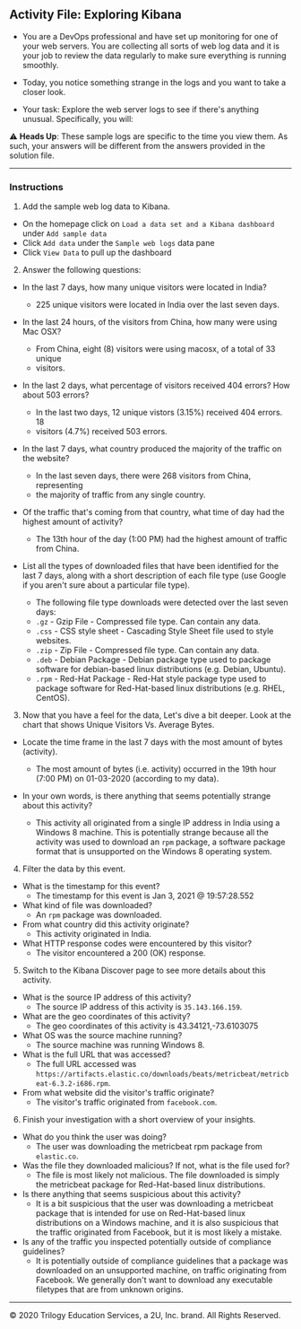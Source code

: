 ## Activity File: Exploring Kibana

* You are a DevOps professional and have set up monitoring for one of your web
  servers. You are collecting all sorts of web log data and it is your job to
  review the data regularly to make sure everything is running smoothly.

* Today, you notice something strange in the logs and you want to take a closer
  look.

* Your task: Explore the web server logs to see if there's anything unusual.
  Specifically, you will:

:warning: **Heads Up**: These sample logs are specific to the time you view
them. As such, your answers will be different from the answers provided in the
solution file.

---

### Instructions

1. Add the sample web log data to Kibana.
  - On the homepage click on `Load a data set and a Kibana dashboard` under `Add sample data`
  - Click `Add data` under the `Sample web logs` data pane
  - Click `View Data` to pull up the dashboard

2. Answer the following questions:
  - In the last 7 days, how many unique visitors were located in India?
    * 225 unique visitors were located in India over the last seven days.

  - In the last 24 hours, of the visitors from China, how many were using Mac
    OSX?
    * From China, eight (8) visitors were using macosx, of a total of 33 unique
    * visitors.

  - In the last 2 days, what percentage of visitors received 404 errors? How
    about 503 errors?
    * In the last two days, 12 unique vistors (3.15%) received 404 errors. 18
    * visitors (4.7%) received 503 errors.

  - In the last 7 days, what country produced the majority of the traffic on
    the website?
    * In the last seven days, there were 268 visitors from China, representing
    * the majority of traffic from any single country.

  - Of the traffic that's coming from that country, what time of day had the
    highest amount of activity?
    * The 13th hour of the day (1:00 PM) had the highest amount of traffic from China.

  - List all the types of downloaded files that have been identified for the
    last 7 days, along with a short description of each file type (use Google
    if you aren't sure about a particular file type).
    * The following file type downloads were detected over the last seven days:
    * `.gz` - Gzip File - Compressed file type. Can contain any data.
    * `.css` - CSS style sheet - Cascading Style Sheet file used to style websites.
    * `.zip` - Zip File - Compressed file type. Can contain any data.
    * `.deb` - Debian Package - Debian package type used to package software for
      debian-based linux distributions (e.g. Debian, Ubuntu).
    * `.rpm` - Red-Hat Package - Red-Hat style package type used to package
      software for Red-Hat-based linux distributions (e.g. RHEL, CentOS).

3. Now that you have a feel for the data, Let's dive a bit deeper. Look at the
   chart that shows Unique Visitors Vs. Average Bytes.

  - Locate the time frame in the last 7 days with the most amount of bytes (activity).
    * The most amount of bytes (i.e. activity) occurred in the 19th hour
      (7:00 PM) on 01-03-2020 (according to my data).

  - In your own words, is there anything that seems potentially strange about this activity?
    * This activity all originated from a single IP address in India using
      a Windows 8 machine.  This is potentially strange because all the activity
      was used to download an `rpm` package, a software package format that is
      unsupported on the Windows 8 operating system.

4. Filter the data by this event.
  - What is the timestamp for this event?
    * The timestamp for this event is Jan 3, 2021 @ 19:57:28.552
  - What kind of file was downloaded?
    * An `rpm` package was downloaded.
  - From what country did this activity originate?
    * This activity originated in India.
  - What HTTP response codes were encountered by this visitor?
    * The visitor encountered a 200 (OK) response.

5. Switch to the Kibana Discover page to see more details about this activity.
  - What is the source IP address of this activity?
    * The source IP address of this activity is `35.143.166.159`.
  - What are the geo coordinates of this activity?
    * The geo coordinates of this activity is 43.34121,-73.6103075
  - What OS was the source machine running?
    * The source machine was running Windows 8.
  - What is the full URL that was accessed?
    * The full URL accessed was `https://artifacts.elastic.co/downloads/beats/metricbeat/metricbeat-6.3.2-i686.rpm`.
  - From what website did the visitor's traffic originate?
    * The visitor's traffic originated from `facebook.com`.

6. Finish your investigation with a short overview of your insights.
  - What do you think the user was doing?
    * The user was downloading the metricbeat rpm package from `elastic.co`.
  - Was the file they downloaded malicious? If not, what is the file used for?
    * The file is most likely not malicious. The file downloaded is simply the
      metricbeat package for Red-Hat-based linux distributions.
  - Is there anything that seems suspicious about this activity?
    * It is a bit suspicious that the user was downloading a metricbeat package
      that is intended for use on Red-Hat-based linux distributions on a Windows
      machine, and it is also suspicious that the traffic originated from
      Facebook, but it is most likely a mistake.
  - Is any of the traffic you inspected potentially outside of compliance guidelines?
    * It is potentially outside of compliance guidelines that a package was
      downloaded on an unsupported machine, on traffic originating from
      Facebook. We generally don't want to download any executable filetypes
      that are from unknown origins.

---
© 2020 Trilogy Education Services, a 2U, Inc. brand. All Rights Reserved.
